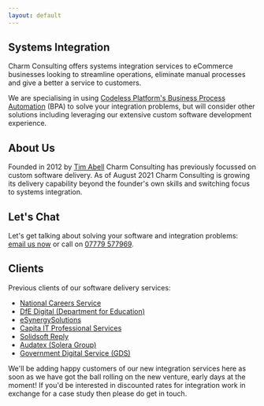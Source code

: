 ```yaml
---
layout: default
---
```

## Systems Integration

Charm Consulting offers systems integration services to eCommerce businesses looking to streamline operations, eliminate manual processes and give a better a service to customers.

We are specialising in using [Codeless Platform's Business Process Automation]([https://www.codelessplatforms.com/business-process-automation-platform/) (BPA) to solve your integration problems, but will consider other solutions including leveraging our extensive custom software development experience.

## About Us

Founded in 2012 by [Tim Abell](https://www.linkedin.com/in/timabell/) Charm Consulting has previously focussed on custom software delivery. As of August 2021 Charm Consulting is growing its delivery capability beyond the founder's own skills and switching focus to systems integration.

## Let's Chat

Let's get talking about solving your software and integration problems: [email us now](mailto:tim@charmconsulting.co.uk) or call on [07779 577969](tel:+447779577969).

## Clients

Previous clients of our software delivery services:

* [National Careers Service](https://nationalcareers.service.gov.uk/)
* [DfE Digital (Department for Education)](https://dfedigital.blog.gov.uk/about/)
* [eSynergySolutions](https://www.esynergy-solutions.co.uk/)
* [Capita IT Professional Services](https://www.capita.com/expertise/it-solutions/it-services)
* [Solidsoft Reply](https://www.reply.com/solidsoft-reply/)
* [Audatex (Solera Group)](https://www.audatex.co.uk/)
* [Government Digital Service (GDS)](https://www.gov.uk/government/organisations/government-digital-service)

We'll be adding happy customers of our new integration services here as soon as we have got the ball rolling on the new venture, early days at the moment! If you'd be interested in discounted rates for integration work in exchange for a case study then please do get in touch.
